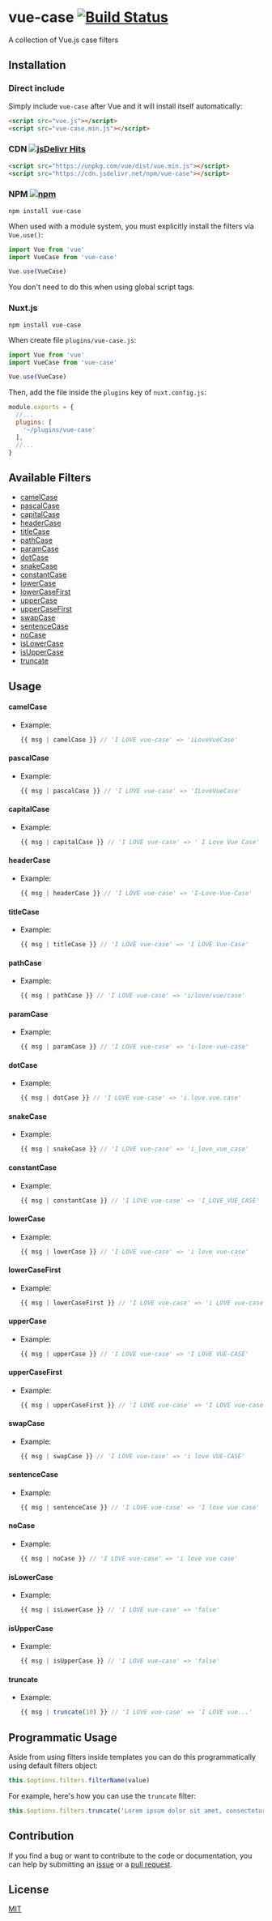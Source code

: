 # vue-case [![Build Status](https://travis-ci.org/idimetrix/vue-case.svg?branch=master)](https://travis-ci.org/idimetrix/vue-case)

A collection of Vue.js case filters

## Installation

### Direct include

Simply include `vue-case` after Vue and it will install itself automatically:

```html
<script src="vue.js"></script>
<script src="vue-case.min.js"></script>
```

### CDN [![jsDelivr Hits](https://data.jsdelivr.com/v1/package/npm/vue-case/badge?style=rounded)](https://www.jsdelivr.com/package/npm/vue-case)

```html
<script src="https://unpkg.com/vue/dist/vue.min.js"></script>
<script src="https://cdn.jsdelivr.net/npm/vue-case"></script>
```

### NPM [![npm](https://img.shields.io/npm/dm/vue-case.svg)](https://www.npmjs.com/package/vue-case)

```
npm install vue-case
```

When used with a module system, you must explicitly install the filters via `Vue.use()`:

```js
import Vue from 'vue'
import VueCase from 'vue-case'

Vue.use(VueCase)
```

You don't need to do this when using global script tags.

### Nuxt.js

```
npm install vue-case
```

When create file `plugins/vue-case.js`:

```js
import Vue from 'vue'
import VueCase from 'vue-case'

Vue.use(VueCase)
```

Then, add the file inside the `plugins` key of `nuxt.config.js`:

```js
module.exports = {
  //...
  plugins: [
    '~/plugins/vue-case'
  ],
  //...
}
```

## Available Filters

- [camelCase](#camelCase)
- [pascalCase](#pascalCase)
- [capitalCase](#capitalCase)
- [headerCase](#headerCase)
- [titleCase](#titleCase)
- [pathCase](#pathCase)
- [paramCase](#paramCase)
- [dotCase](#dotCase)
- [snakeCase](#snakeCase)
- [constantCase](#constantCase)
- [lowerCase](#lowerCase)
- [lowerCaseFirst](#lowerCaseFirst)
- [upperCase](#upperCase)
- [upperCaseFirst](#upperCaseFirst)
- [swapCase](#swapCase)
- [sentenceCase](#sentenceCase)
- [noCase](#noCase)
- [isLowerCase](#isLowerCase)
- [isUpperCase](#isUpperCase)
- [truncate](#truncate)

## Usage

#### camelCase

+ Example:

  ```js
  {{ msg | camelCase }} // 'I LOVE vue-case' => 'iLoveVueCase'
  ```
  
#### pascalCase 

+ Example:

  ```js
  {{ msg | pascalCase }} // 'I LOVE vue-case' => 'ILoveVueCase'
  ```
  
#### capitalCase 

+ Example:

  ```js
  {{ msg | capitalCase }} // 'I LOVE vue-case' => '	I Love Vue Case'
  ```
  
#### headerCase

+ Example:

  ```js
  {{ msg | headerCase }} // 'I LOVE vue-case' => 'I-Love-Vue-Case'
  ```
  
#### titleCase

+ Example:

  ```js
  {{ msg | titleCase }} // 'I LOVE vue-case' => 'I LOVE Vue-Case'
  ```
  
#### pathCase

+ Example:

  ```js
  {{ msg | pathCase }} // 'I LOVE vue-case' => 'i/love/vue/case'
  ```
  
#### paramCase

+ Example:

  ```js
  {{ msg | paramCase }} // 'I LOVE vue-case' => 'i-love-vue-case'
  ```
  
#### dotCase

+ Example:

  ```js
  {{ msg | dotCase }} // 'I LOVE vue-case' => 'i.love.vue.case'
  ```
  
#### snakeCase

+ Example:

  ```js
  {{ msg | snakeCase }} // 'I LOVE vue-case' => 'i_love_vue_case'
  ```
  
#### constantCase

+ Example:

  ```js
  {{ msg | constantCase }} // 'I LOVE vue-case' => 'I_LOVE_VUE_CASE'
  ```
  
#### lowerCase

+ Example:

  ```js
  {{ msg | lowerCase }} // 'I LOVE vue-case' => 'i love vue-case'
  ```
  
#### lowerCaseFirst

+ Example:

  ```js
  {{ msg | lowerCaseFirst }} // 'I LOVE vue-case' => 'i LOVE vue-case'
  ```
  
#### upperCase

+ Example:

  ```js
  {{ msg | upperCase }} // 'I LOVE vue-case' => 'I LOVE VUE-CASE'
  ```
  
#### upperCaseFirst

+ Example:

  ```js
  {{ msg | upperCaseFirst }} // 'I LOVE vue-case' => 'I LOVE vue-case'
  ```
  
#### swapCase

+ Example:

  ```js
  {{ msg | swapCase }} // 'I LOVE vue-case' => 'i love VUE-CASE'
  ```
  
#### sentenceCase

+ Example:

  ```js
  {{ msg | sentenceCase }} // 'I LOVE vue-case' => 'I love vue case'
  ```
  
#### noCase

+ Example:

  ```js
  {{ msg | noCase }} // 'I LOVE vue-case' => 'i love vue case'
  ```

#### isLowerCase

+ Example:

  ```js
  {{ msg | isLowerCase }} // 'I LOVE vue-case' => 'false'
  ```
  
#### isUpperCase

+ Example:

  ```js
  {{ msg | isUpperCase }} // 'I LOVE vue-case' => 'false'
  ```
  
#### truncate

+ Example:

  ```js
  {{ msg | truncate(10) }} // 'I LOVE vue-case' => 'I LOVE vue...'
  ```

## Programmatic Usage

Aside from using filters inside templates you can do this programmatically using default filters object:

```js
this.$options.filters.filterName(value)
```

For example, here's how you can use the `truncate` filter:

```js
this.$options.filters.truncate('Lorem ipsum dolor sit amet, consectetur adipiscing elit, sed do eiusmod tempor incididunt ut labore et dolore magna aliqua.', 17) // => Lorem ipsum dolor...
```

## Contribution

If you find a bug or want to contribute to the code or documentation, you can help by submitting an [issue](https://github.com/idimetrix/vue-case/issues) or a [pull request](https://github.com/idimetrix/vue-case/pulls).

## License

[MIT](http://opensource.org/licenses/MIT)